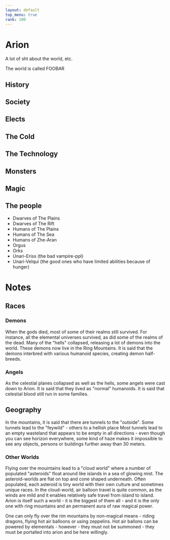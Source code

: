 ```yaml
---
layout: default
top_menu: true
rank: 100
---
```


# Arion

A lot of sht about the world, etc.

The world is called FOOBAR

## History

## Society

## Elects

## The Cold

## The Technology

## Monsters

## Magic

## The people

* Dwarves of The Plains
* Dwarves of The Rift
* Humans of The Plains
* Humans of The Sea
* Humans of Zhe-Aran
* Orgus
* Orks
* Unari-Eriss (the bad vampire-ppl)
* Unari-Velqui (the good ones who have limited abilities because of hunger)

# Notes

## Races
### Demons
When the gods died, most of some of their realms still survived. For instance, all the elemental universes survived, as did some of the realms of the dead.
Many of the "hells" collapsed, releasing a lot of demons into the world. These demons now live in the Ring Mountains. It is said that the demons interbred
with various humanoid species, creating demon half-breeds.

### Angels
As the celestial planes collapsed as well as the hells, some angels were cast down to Arion. It is said that they lived as "normal" humanoids. It is said that celestial blood still run
in some families.

## Geography
In the mountains, it is said that there are tunnels to the "outside". Some tunnels lead to the "feywild" - others to a hellish place
Most tunnels lead to an empty wasteland that appears to be empty in all directions - even though you can see horizon everywhere, some kind of haze makes it impossible
to see any objects, persons or buildings further away than 30 meters.

### Other Worlds
Flying over the mouintains lead to a "cloud world" where a number of populated "asteroids" float around like islands in a sea of glowing mist.
The asteroid-worlds are flat on top and cone shaped underneath.
Often populated, each asteroid is tiny world with their own culture and sometimes unique races.
In the cloud-world, air balloon travel is quite common, as the winds are mild and it enables relatively safe travel from island to island.
Arion is itself such a world - it is the biggest of them all - and it is the only one with ring mountains and an permanent aura of raw magical power.

One can only fly over the rim mountains by non-magical means - riding dragons, flying hot air balloons or using zeppelins.
Hot air ballons can be powered by elementals - however - they must not be summoned - they must be portalled into arion and be here willingly.

